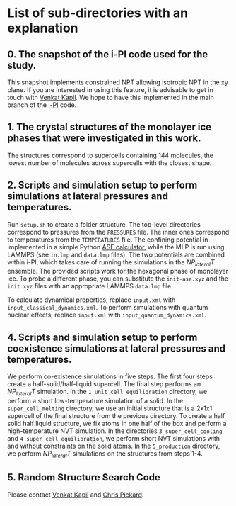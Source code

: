 # List of sub-directories with an explanation

## 0. The snapshot of the i-PI code used for the study. 

This snapshot implements constrained NPT allowing isotropic NPT in the xy plane. If you are interested in using this feature, it is advisable to get in touch with [Venkat Kapil](venkat.kapil@gmail.com). We hope to have this implemented in the main branch of the [i-PI](https://ipi-code.org/) code.

## 1. The crystal structures of the monolayer ice phases that were investigated in this work.

The structures correspond to supercells containing 144 molecules, the lowest number of molecules across supercells with the closest shape. 

## 2. Scripts and simulation setup to perform simulations at lateral pressures and temperatures. 

Run `setup.sh` to create a folder structure. The top-level directories correspond to pressures from the `PRESSURES` file. The inner ones correspond to temperatures from the `TEMPERATURES` file. The confining potential in implemented in a simple Python [ASE calculator](https://wiki.fysik.dtu.dk/ase/ase/calculators/calculators.html), while the MLP is run using LAMMPS (see `in.lmp` and `data.lmp` files). The two potentials are combined within i-PI, which takes care of running the simulations in the $NP_{lateral} T$ ensemble. The provided scripts work for the hexagonal phase of monolayer ice. To probe a different phase, you can substitute the `init-ase.xyz` and the `init.xyz` files with an appropriate LAMMPS `data.lmp` file. 

To calculate dynamical properties, replace `input.xml` with `input_classical_dynamics.xml`. To perform simulations with quantum nuclear effects, replace `input.xml` with `input_quantum_dynamics.xml`.

## 4. Scripts and simulation setup to perform coexistence simulations at lateral pressures and temperatures.

We perform co-existence simulations in five steps. The first four steps create a half-solid/half-liquid supercell. The final step performs an $NP_{lateral}T$ simulation. In the `1_unit_cell_equilibration` directory, we perform a short low-temperature simulation of a solid. In the `super_cell_melting` directory, we use an initial structure that is a 2x1x1 supercell of the final structure from the previous directory. To create a half solid half liquid structure, we fix atoms in one half of the box and perform a high-temperature NVT simulation. In the directories `3_super_cell_cooling` and `4_super_cell_equilibration`, we perform short NVT simulations with and without constraints on the solid atoms. In the `5_production` directory, we perform $NP_{lateral}T$ simulations on the structures from steps 1-4. 

## 5. Random Structure Search Code

Please contact [Venkat Kapil](venkat.kapil@gmail.com) and [Chris Pickard](cjp20@cam.ac.uk).  
